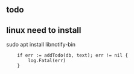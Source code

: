 ## todo 

## linux need to install 
sudo apt install libnotify-bin


		if err := addTodo(db, text); err != nil {
			log.Fatal(err)
		}
